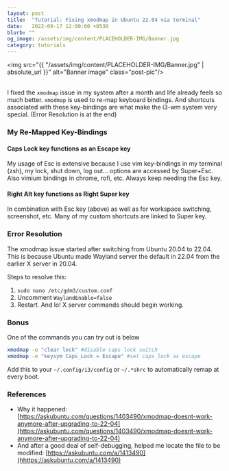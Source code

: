 ```yaml
---
layout: post
title:  "Tutorial: Fixing xmodmap in Ubuntu 22.04 via terminal"
date:   2022-09-17 12:00:00 +0530
blurb: ""
og_image: /assets/img/content/PLACEHOLDER-IMG/Banner.jpg
category: tutorials
---
```


<img src="{{ "/assets/img/content/PLACEHOLDER-IMG/Banner.jpg" | absolute_url }}" alt="Banner image" class="post-pic"/>
<br />
<br />


I fixed the `xmodmap` issue in my system after a month and life already feels so much better. `xmodmap` is used to re-map keyboard bindings. And shortcuts associated with these key-bindings are what make the i3-wm system very special. (Error Resolution is at the end)

### My Re-Mapped Key-Bindings
#### Caps Lock key functions as an Escape key
My usage of Esc is extensive because I use vim key-bindings in my terminal (zsh), my lock, shut down, log out... options are accessed by Super+Esc. Also vimium bindings in chrome, rofi, etc. Always keep needing the Esc key.

#### Right Alt key functions as Right Super key
In combination with Esc key (above) as well as for workspace switching, screenshot, etc. Many of my custom shortcuts are linked to Super key.

### Error Resolution
The xmodmap issue started after switching from Ubuntu 20.04 to 22.04. This is because Ubuntu made Wayland server the default in 22.04 from the earlier X server in 20.04.

Steps to resolve this:

1. `sudo nano /etc/gdm3/custom.conf`
2. Uncomment `WaylandEnable=false`
3. Restart. And lo! X server commands should begin working.

### Bonus
One of the commands you can try out is below
```sh
xmodmap -e "clear lock" #disable caps lock switch
xmodmap -e "keysym Caps_Lock = Escape" #set caps_lock as escape
```

Add this to your `~/.config/i3/config` or `~/.*shrc` to automatically remap at every boot.


### References
- Why it happened: [https://askubuntu.com/questions/1403490/xmodmap-doesnt-work-anymore-after-upgrading-to-22-04](https://askubuntu.com/questions/1403490/xmodmap-doesnt-work-anymore-after-upgrading-to-22-04)
- And after a good deal of self-debugging, helped me locate the file to be modified: [https://askubuntu.com/a/1413490](hhttps://askubuntu.com/a/1413490)
